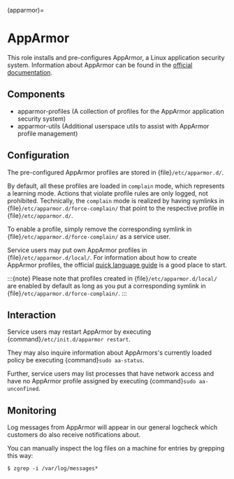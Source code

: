 (apparmor)=

# AppArmor

This role installs and pre-configures AppArmor, a Linux application security
system. Information about AppArmor can be found in the [official documentation](http://wiki.apparmor.net/index.php/Documentation).

## Components

- apparmor-profiles (A collection of profiles for the AppArmor application
  security system)
- apparmor-utils (Additional userspace utils to assist with AppArmor profile
  management)

## Configuration

The pre-configured AppArmor profiles are stored in {file}`/etc/apparmor.d/`.

By default, all these profiles are loaded in `complain` mode, which represents a
learning mode. Actions that violate profile rules are only logged, not
prohibited. Technically, the `complain` mode is realized by having symlinks in
{file}`/etc/apparmor.d/force-complain/` that point to the respective profile in
{file}`/etc/apparmor.d/`.

To enable a profile, simply remove the corresponding symlink in
{file}`/etc/apparmor.d/force-complain/` as a service user.

Service users may put own AppArmor profiles in {file}`/etc/apparmor.d/local/`.
For information about how to create AppArmor profiles, the official [quick
language guide](http://wiki.apparmor.net/index.php/QuickProfileLanguage) is a
good place to start.

:::{note}
Please note that profiles created in {file}`/etc/apparmor.d/local/` are
enabled by default as long as you put a corresponding symlink in
{file}`/etc/apparmor.d/force-complain/`.
:::

## Interaction

Service users may restart AppArmor by executing {command}`/etc/init.d/apparmor
restart`.

They may also inquire information about AppArmors's currently loaded policy
be executing {command}`sudo aa-status`.

Further, service users may list processes that have network access and have no
AppArmor profile assigned by executing {command}`sudo aa-unconfined`.

## Monitoring

Log messages from AppArmor will appear in our general logcheck which customers
do also receive notifications about.

You can manually inspect the log files on a machine for entries by grepping this way:

```
$ zgrep -i /var/log/messages*
```
